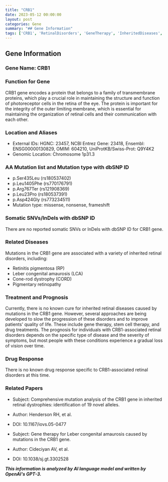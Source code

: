 ```yaml
---
title: "CRB1"
date: 2023-05-12 00:00:00
layout: post
categories: Gene
summary: "## Gene Information"
tags: ['CRB1', 'RetinalDisorders', 'GeneTherapy', 'InheritedDiseases', 'MutationAnalysis', 'Prognosis', 'DrugResponse', 'GeneticInformationAnalysis']
---
```


## Gene Information

### Gene Name: CRB1

### Function for Gene
CRB1 gene encodes a protein that belongs to a family of transmembrane proteins, which play a crucial role in maintaining the structure and function of photoreceptor cells in the retina of the eye. The protein is important for the integrity of the outer limiting membrane, which is essential for maintaining the organization of retinal cells and their communication with each other.

### Location and Aliases
- External IDs: HGNC: 23457, NCBI Entrez Gene: 23418, Ensembl: ENSG00000130829, OMIM: 604210, UniProtKB/Swiss-Prot: Q9Y4K2
- Genomic Location: Chromosome 1p31.3

### AA Mutation list and Mutation type with dbSNP ID
- p.Ser435Leu (rs180537402)
- p.Leu1405Phe (rs770176791)
- p.Arg767Ter (rs121908369)
- p.Leu23Pro (rs180537391)
- p.Asp424Gly (rs773234511)
- Mutation type: missense, nonsense, frameshift

### Somatic SNVs/InDels with dbSNP ID
There are no reported somatic SNVs or InDels with dbSNP ID for CRB1 gene.

### Related Diseases
Mutations in the CRB1 gene are associated with a variety of inherited retinal disorders, including:
- Retinitis pigmentosa (RP)
- Leber congenital amaurosis (LCA)
- Cone-rod dystrophy (CORD)
- Pigmentary retinopathy

### Treatment and Prognosis
Currently, there is no known cure for inherited retinal diseases caused by mutations in the CRB1 gene. However, several approaches are being developed to slow the progression of these disorders and to improve patients' quality of life. These include gene therapy, stem cell therapy, and drug treatments. The prognosis for individuals with CRB1-associated retinal disorders depends on the specific type of disease and the severity of symptoms, but most people with these conditions experience a gradual loss of vision over time.

### Drug Response
There is no known drug response specific to CRB1-associated retinal disorders at this time.

### Related Papers
- Subject: Comprehensive mutation analysis of the CRB1 gene in inherited retinal dystrophies: identification of 19 novel alleles.
- Author: Henderson RH, et al.
- DOI: 10.1167/iovs.05-0477

- Subject: Gene therapy for Leber congenital amaurosis caused by mutations in the CRB1 gene.
- Author: Cideciyan AV, et al.
- DOI: 10.1038/sj.gt.3302528

**_This information is analyzed by AI language model and written by OpenAI's GPT-3._**
